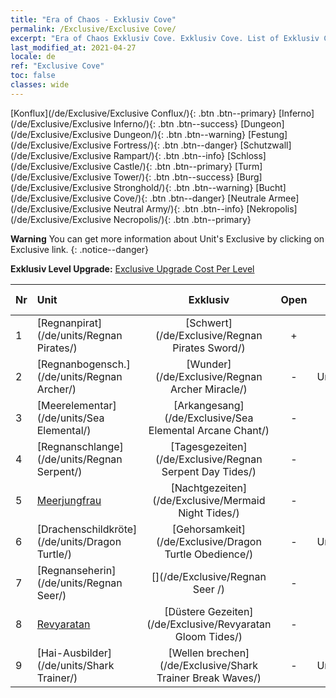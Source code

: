 ```yaml
---
title: "Era of Chaos - Exklusiv Cove"
permalink: /Exclusive/Exclusive Cove/
excerpt: "Era of Chaos Exklusiv Cove. Exklusiv Cove. List of Exklusiv Cove in Era of Chaos"
last_modified_at: 2021-04-27
locale: de
ref: "Exclusive Cove"
toc: false
classes: wide
---
```

 [Konflux](/de/Exclusive/Exclusive Conflux/){: .btn .btn--primary} [Inferno](/de/Exclusive/Exclusive Inferno/){: .btn .btn--success} [Dungeon](/de/Exclusive/Exclusive Dungeon/){: .btn .btn--warning} [Festung](/de/Exclusive/Exclusive Fortress/){: .btn .btn--danger} [Schutzwall](/de/Exclusive/Exclusive Rampart/){: .btn .btn--info} [Schloss](/de/Exclusive/Exclusive Castle/){: .btn .btn--primary} [Turm](/de/Exclusive/Exclusive Tower/){: .btn .btn--success} [Burg](/de/Exclusive/Exclusive Stronghold/){: .btn .btn--warning} [Bucht](/de/Exclusive/Exclusive Cove/){: .btn .btn--danger} [Neutrale Armee](/de/Exclusive/Exclusive Neutral Army/){: .btn .btn--info} [Nekropolis](/de/Exclusive/Exclusive Necropolis/){: .btn .btn--primary} 

**Warning** You can get more information about Unit's Exclusive by clicking on Exclusive link. 
{: .notice--danger}

 **Exklusiv Level Upgrade:** [Exclusive Upgrade Cost Per Level](/Exclusive/ExclusiveUpgradeCostPerLevel/)

  | Nr |         Unit        | Exklusiv | Open  |    Type   |  Item to Rank UP      |  Skin   |
  |:---|:--------------------|:-------------:|:-----:|:---------:|:---------------------:|:-------:|
  | 1  | [Regnanpirat](/de/units/Regnan Pirates/) | [Schwert](/de/Exclusive/Regnan Pirates Sword/) | + | Aufladung | [Schwert-Token](/ItemsDE/con_912/) | - |
  | 2  | [Regnanbogensch.](/de/units/Regnan Archer/) | [Wunder](/de/Exclusive/Regnan Archer Miracle/) | - | Unterstützung | - | - |
  | 3  | [Meerelementar](/de/units/Sea Elemental/) | [Arkangesang](/de/Exclusive/Sea Elemental Arcane Chant/) | - | Aufladung | [Arkangesang-Token](/ItemsDE/con_915/) | - |
  | 4  | [Regnanschlange](/de/units/Regnan Serpent/) | [Tagesgezeiten](/de/Exclusive/Regnan Serpent Day Tides/) | - | Fernkampf | [Tagesgezeiten-Token](/ItemsDE/con_1003/) | [Tagesgezeiten-Spezialskin](/ItemsDE/con_671/) |
  | 5  | [Meerjungfrau](/de/units/Mermaid/) | [Nachtgezeiten](/de/Exclusive/Mermaid Night Tides/) | - | Fernkampf | [Nachtgezeiten-Token](/ItemsDE/con_1004/) | [Nachtgezeiten-Spezialskin](/ItemsDE/con_672/) |
  | 6  | [Drachenschildkröte](/de/units/Dragon Turtle/) | [Gehorsamkeit](/de/Exclusive/Dragon Turtle Obedience/) | - | Unterstützung | [Gehorsamkeit-Token](/ItemsDE/con_1005/) | [Gehorsamkeit-Spezialskin](/ItemsDE/con_673/) |
  | 7  | [Regnanseherin](/de/units/Regnan Seer/) | [](/de/Exclusive/Regnan Seer /) | - | Hauptstadt | [„Stadt am Meer“-Bannerseele](/ItemsDE/con_1006/) | [Tool_2990709](/ItemsDE/con_674/) |
  | 8  | [Revyaratan](/de/units/Revyaratan/) | [Düstere Gezeiten](/de/Exclusive/Revyaratan Gloom Tides/) | - | Fernkampf | - | - |
  | 9  | [Hai-Ausbilder](/de/units/Shark Trainer/) | [Wellen brechen](/de/Exclusive/Shark Trainer Break Waves/) | - | Unterstützung | - | - |
